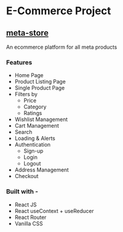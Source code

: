 # E-Commerce Project

## [meta-store](https://meta-store.netlify.app/)

An ecommerce platform for all meta products


### Features
* Home Page
* Product Listing Page
* Single Product Page
* Filters by
  - Price
  - Category
  - Ratings
* Wishlist Management
* Cart Management
* Search
* Loading & Alerts
* Authentication
  - Sign-up
  - Login
  - Logout
* Address Management
* Checkout


### Built with -
* React JS
* React useContext + useReducer
* React Router
* Vanilla CSS

